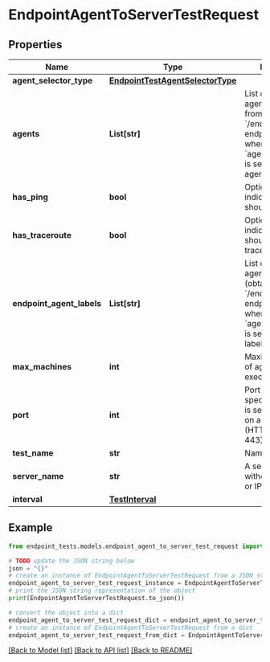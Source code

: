 # EndpointAgentToServerTestRequest


## Properties

Name | Type | Description | Notes
------------ | ------------- | ------------- | -------------
**agent_selector_type** | [**EndpointTestAgentSelectorType**](EndpointTestAgentSelectorType.md) |  | 
**agents** | **List[str]** | List of endpoint agent IDs (obtained from &#x60;/endpoint/agents&#x60; endpoint). Required when &#x60;agentSelectorType&#x60; is set to &#x60;specific-agent&#x60;. | [optional] 
**has_ping** | **bool** | Optional flag indicating if the test should run ping. | [optional] [default to True]
**has_traceroute** | **bool** | Optional flag indicating if the test should run traceroute. | [optional] [default to True]
**endpoint_agent_labels** | **List[str]** | List of endpoint agent label IDs (obtained from &#x60;/endpoint/labels&#x60; endpoint), required when &#x60;agentSelectorType&#x60; is set to &#x60;agent-labels&#x60;. | [optional] 
**max_machines** | **int** | Maximum number of agents which can execute the test. | 
**port** | **int** | Port number, if not specified, the port is selected based on a protocol (HTTP 80, HTTPS 443). | [optional] 
**test_name** | **str** | Name of the test. | 
**server_name** | **str** | A server address without a protocol or IP address. | 
**interval** | [**TestInterval**](TestInterval.md) |  | 

## Example

```python
from endpoint_tests.models.endpoint_agent_to_server_test_request import EndpointAgentToServerTestRequest

# TODO update the JSON string below
json = "{}"
# create an instance of EndpointAgentToServerTestRequest from a JSON string
endpoint_agent_to_server_test_request_instance = EndpointAgentToServerTestRequest.from_json(json)
# print the JSON string representation of the object
print(EndpointAgentToServerTestRequest.to_json())

# convert the object into a dict
endpoint_agent_to_server_test_request_dict = endpoint_agent_to_server_test_request_instance.to_dict()
# create an instance of EndpointAgentToServerTestRequest from a dict
endpoint_agent_to_server_test_request_from_dict = EndpointAgentToServerTestRequest.from_dict(endpoint_agent_to_server_test_request_dict)
```
[[Back to Model list]](../README.md#documentation-for-models) [[Back to API list]](../README.md#documentation-for-api-endpoints) [[Back to README]](../README.md)


